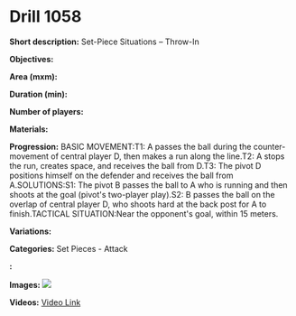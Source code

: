 # Drill 1058

**Short description:**
Set-Piece Situations – Throw-In

**Objectives:**


**Area (mxm):**


**Duration (min):**


**Number of players:**


**Materials:**


**Progression:**
BASIC MOVEMENT:T1: A passes the ball during the counter-movement of central player D, then makes a run along the line.T2: A stops the run, creates space, and receives the ball from D.T3: The pivot D positions himself on the defender and receives the ball from A.SOLUTIONS:S1: The pivot B passes the ball to A who is running and then shoots at the goal (pivot's two-player play).S2: B passes the ball on the overlap of central player D, who shoots hard at the back post for A to finish.TACTICAL SITUATION:Near the opponent's goal, within 15 meters.

**Variations:**


**Categories:**
Set Pieces - Attack

**:**


**Images:**
![](https://www.coachingfutsal.com/\images\c5dea2c58c9da6345df3fded8bec02290458a566967cba5d4905bb76a483d30323e2d5b0cfdb96f2fa360cb44c9997d710adfdfe6c53411d89732f4ff3ba56645280f2afca7b9.jpg)

**Videos:**
[Video Link](https://www.youtube.com/embed/JBeLETR_gbU)


